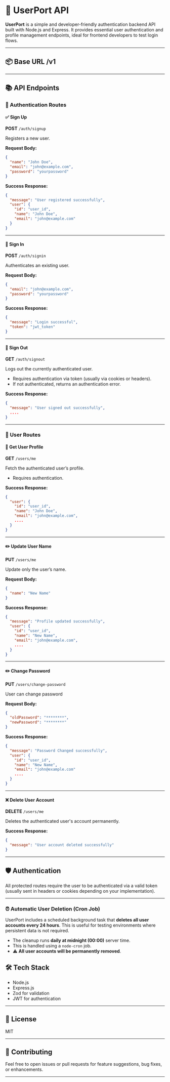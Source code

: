 # 🔐 UserPort API

**UserPort** is a simple and developer-friendly authentication backend API built with Node.js and Express. It provides essential user authentication and profile management endpoints, ideal for frontend developers to test login flows.

---

## 📦 Base URL **/v1**

---

## 📚 API Endpoints

### 🔑 Authentication Routes

#### ✅ Sign Up

**POST** `/auth/signup`

Registers a new user.

**Request Body:**

```json
{
  "name": "John Doe",
  "email": "john@example.com",
  "password": "yourpassword"
}
```

**Success Response:**

```json
{
  "message": "User registered successfully",
  "user": {
    "id": "user_id",
    "name": "John Doe",
    "email": "john@example.com"
  }
}
```

---

#### 🔐 Sign In

**POST** `/auth/signin`

Authenticates an existing user.

**Request Body:**

```json
{
  "email": "john@example.com",
  "password": "yourpassword"
}
```

**Success Response:**

```json
{
  "message": "Login successful",
  "token": "jwt_token"
}
```

---

#### 🚪 Sign Out

**GET** `/auth/signout`

Logs out the currently authenticated user.

- Requires authentication via token (usually via cookies or headers).
- If not authenticated, returns an authentication error.

**Success Response:**

```json
{
  "message": "User signed out successfully",
  ....
}
```

---

### 👤 User Routes

#### 📄 Get User Profile

**GET** `/users/me`

Fetch the authenticated user’s profile.

- Requires authentication.

**Success Response:**

```json
{
  "user": {
    "id": "user_id",
    "name": "John Doe",
    "email": "john@example.com",
    ....
  }
}
```

---

#### ✏️ Update User Name

**PUT** `/users/me`

Update only the user’s name.

**Request Body:**

```json
{
  "name": "New Name"
}
```

**Success Response:**

```json
{
  "message": "Profile updated successfully",
  "user": {
    "id": "user_id",
    "name": "New Name",
    "email": "john@example.com",
    ....
  }
}
```

---

#### ✏️ Change Password

**PUT** `/users/change-password`

User can change password

**Request Body:**

```json
{
  "oldPassword": "********",
  "newPassword": "********"
}
```

**Success Response:**

```json
{
  "message": "Password Changed successfully",
  "user": {
    "id": "user_id",
    "name": "New Name",
    "email": "john@example.com"
    ....
  }
}
```

---

#### ❌ Delete User Account

**DELETE** `/users/me`

Deletes the authenticated user's account permanently.

**Success Response:**

```json
{
  "message": "User account deleted successfully"
}
```

---

## 🛡️ Authentication

All protected routes require the user to be authenticated via a valid token (usually sent in headers or cookies depending on your implementation).

---

### ⏰ Automatic User Deletion (Cron Job)

UserPort includes a scheduled background task that **deletes all user accounts every 24 hours**. This is useful for testing environments where persistent data is not required.

- The cleanup runs **daily at midnight (00:00)** server time.
- This is handled using a `node-cron` job.
- ⚠️ **All user accounts will be permanently removed**.

## 🛠️ Tech Stack

- Node.js
- Express.js
- Zod for validation
- JWT for authentication

---

## 📄 License

MIT

---

## 🤝 Contributing

Feel free to open issues or pull requests for feature suggestions, bug fixes, or enhancements.

---
